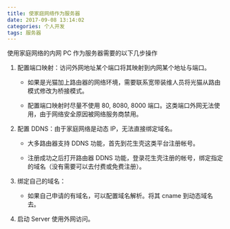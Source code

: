 ```yaml
---
title: 使家庭网络作为服务器
date: 2017-09-08 13:14:02
categories: 个人开发
tags: 服务器
---
```


使用家庭网络的内网 PC 作为服务器需要的以下几步操作

1. 配置端口映射：访问外网地址某个端口将其映射到内网某个地址与端口。

	* 如果是光猫加上路由器的网络环境，需要联系宽带装维人员将光猫从路由模式修改为桥接模式。

	* 配置端口映射时尽量不使用 80, 8080, 8000 端口。这类端口外网无法使用，由于网络安全原因被网络服务商禁用。

1. 配置 DDNS：由于家庭网络是动态 IP，无法直接绑定域名。

	* 大多路由器支持 DDNS 功能，首先到花生壳这类平台注册帐号。

	* 注册成功之后打开路由器 DDNS 功能，登录花生壳注册的帐号，绑定指定的域名（没有需要可以去付费或免费注册）。

1. 绑定自己的域名：

	* 如果自己申请的有域名，可以配置域名解析。将其 cname 到动态域名去。

1. 启动 Server 使用外网访问。